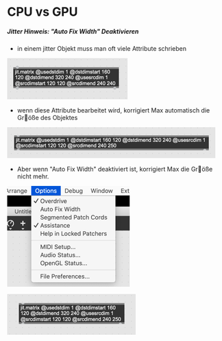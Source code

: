 # CPU vs GPU

##### Jitter Hinweis: "Auto Fix Width" Deaktivieren

- in einem jitter Objekt muss man oft viele Attribute schrieben

![](K2/hint1.png)

- wenn diese Attribute bearbeitet wird, korrigiert Max automatisch die Gr￿öße des Objektes

![](K2/hint2.png)

- Aber wenn "Auto Fix Width" deaktiviert ist, korrigiert Max die Gr￿öße nicht mehr.

![](K2/hint3.png)

![](K2/hint4.png)
